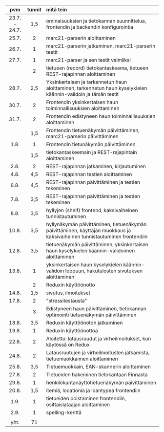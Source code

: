 | pvm | tunnit | mitä tein |
| :---: | :---: | :--- |
| 23.7. - 24.7. | 1,5 | ominaisuuksien ja tietokannan suunnittelua, frontendin ja backendin konfigurointia |
| 25.7. | 2 | marc21-parserin aloittaminen |
| 26.7. | 1 | marc21-parserin jatkaminen, marc21-parserin testit |
| 27.7. | 1 | marc21-parser ja sen testit valmiiksi |
| | 2 | tietueen (record) tietokantaskeema, tietueen REST-rajapinnan aloittaminen |
| 28.7. | 2,5 | Yksinkertaisen ja tarkennetun haun aloittaminen, tarkennetun haun kyselykielen käännin-validoin ja tämän testit |
| 30.7. | 2 | Frontendin yksinkertaisen haun toiminnallisuuksien aloittaminen |
| 31.7. | 2 | Frontendin edistyneen haun toiminnallisuuksien aloittaminen |
| | 1,5 | Frontendin tietuenäkymän päivittäminen, marc21-parserin päivittäminen |
| 1.8. | 1 | Frontendin tietunäkymän päivittäminen |
| | 1,5 | tietokantaskeemain ja REST-rajapintain aloittaminen |
| 2.8. | 2 | REST-rajapinnan jatkaminen, kirjautuminen |
| 4.8. | 4,5 | REST-rajapinnan testien aloittaminen |
| 6.8. | 4,5 | REST-rajapinnan päivittäminen ja testien tekeminen |
| 7.8. | 3,5 | REST-rajapinnan päivittäminen ja testien tekeminen |
| 8.8. | 3,5 | hyllyjen (shelf) frontend, kaksivaiheinen tunnistautuminen |
| 10.8. | 3,5 | hyllynäkymän päivittäminen, tietuenäkymän päivittäminen, käyttäjän muokkaus ja kaksivaiheinen tunnistautuminen frontendiin |
| 12.8. | 3,5 | tietuenäkymän päivittäminen, yksinkertaisen haun kyselykielen käännin-validoimen aloittaminen |
| 13.8. | 1 | yksinkertaisen haun kyselykielen käännin-validoin loppuun, hakutulosten sivutuksen aloittaminen |
| | 2 | Reduxin käyttöönotto |
| 14.8. | 1,5 | sivutus, ilmoitukset |
| 17.8. | 2 | "stressitestausta" |
| | 3 | Edistyneen haun päivittäminen, tietokannan optimointi tietuenäkymän päivittäminen |
| 18.8. | 3,5 | Reduxin käyttöönoton jatkaminen |
| 19.8. | 1 | Reduxin käyttöönottoa |
| 22.8. | 2 | Aloitettu: latausruudut ja virheilmoitukset, kun käytössä on Redux |
| 24.8. | 2 | Latausruutujen ja virheilmoitusten jatkamista, tietuemuokkaimen aloittaminen |
| 25.8. | 3,5 | Tietuemuokkain, EAN-skannerin aloittaminen |
| 27.8. | 2 | Tietueiden hakeminen tietokantaan Finnasta |
| 29.8. | 1 | henkilökuntanäyttötietuenäkymän päivittäminen |
| 20.8. | 1,5 | itemiä, locationia ja loantypea frontendiin |
| 1.9. | 1 | tietueiden poistaminen frontendiin, osittaislataajan aloittaminen |
| 2.9. | 1 | spelling-kenttä |
| | | |
| yht. | 71 | |